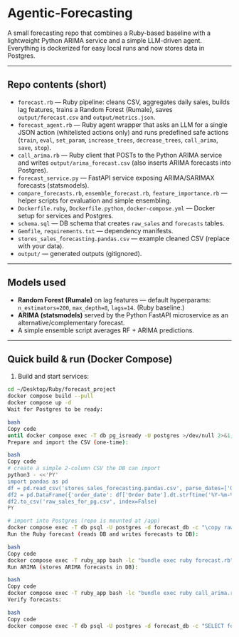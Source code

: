 # Agentic-Forecasting

A small forecasting repo that combines a Ruby-based baseline with a lightweight Python ARIMA service and a simple LLM-driven agent. Everything is dockerized for easy local runs and now stores data in Postgres.

---

## Repo contents (short)
- `forecast.rb` — Ruby pipeline: cleans CSV, aggregates daily sales, builds lag features, trains a Random Forest (Rumale), saves `output/forecast.csv` and `output/metrics.json`.  
- `forecast_agent.rb` — Ruby agent wrapper that asks an LLM for a single JSON action (whitelisted actions only) and runs predefined safe actions (`train`, `eval`, `set_param`, `increase_trees`, `decrease_trees`, `call_arima`, `save`, `stop`).  
- `call_arima.rb` — Ruby client that POSTs to the Python ARIMA service and writes `output/arima_forecast.csv` (also inserts ARIMA forecasts into Postgres).  
- `forecast_service.py` — FastAPI service exposing ARIMA/SARIMAX forecasts (statsmodels).  
- `compare_forecasts.rb`, `ensemble_forecast.rb`, `feature_importance.rb` — helper scripts for evaluation and simple ensembling.  
- `Dockerfile.ruby`, `Dockerfile.python`, `docker-compose.yml` — Docker setup for services and Postgres.  
- `schema.sql` — DB schema that creates `raw_sales` and `forecasts` tables.  
- `Gemfile`, `requirements.txt` — dependency manifests.  
- `stores_sales_forecasting.pandas.csv` — example cleaned CSV (replace with your data).  
- `output/` — generated outputs (gitignored).

---

## Models used
- **Random Forest (Rumale)** on lag features — default hyperparams: `n_estimators=200`, `max_depth=8`, `lags=14`. (Ruby baseline.)  
- **ARIMA (statsmodels)** served by the Python FastAPI microservice as an alternative/complementary forecast.  
- A simple ensemble script averages RF + ARIMA predictions.

---

## Quick build & run (Docker Compose)

1. Build and start services:
```bash
cd ~/Desktop/Ruby/forecast_project
docker compose build --pull
docker compose up -d
Wait for Postgres to be ready:

bash
Copy code
until docker compose exec -T db pg_isready -U postgres >/dev/null 2>&1; do sleep 1; done
Prepare and import the CSV (one-time):

bash
Copy code
# create a simple 2-column CSV the DB can import
python3 - <<'PY'
import pandas as pd
df = pd.read_csv('stores_sales_forecasting.pandas.csv', parse_dates=['Order Date'])
df2 = pd.DataFrame({'order_date': df['Order Date'].dt.strftime('%Y-%m-%d'), 'sales': df['Sales'].astype(float)})
df2.to_csv('raw_sales_for_pg.csv', index=False)
PY

# import into Postgres (repo is mounted at /app)
docker compose exec -T db psql -U postgres -d forecast_db -c "\copy raw_sales(order_date, sales) FROM '/app/raw_sales_for_pg.csv' WITH CSV HEADER DELIMITER ',';"
Run the Ruby forecast (reads DB and writes forecasts to DB):

bash
Copy code
docker compose exec -T ruby_app bash -lc "bundle exec ruby forecast.rb"
Run ARIMA (stores ARIMA forecasts in DB):

bash
Copy code
docker compose exec -T ruby_app bash -lc "bundle exec ruby call_arima.rb"
Verify forecasts:

bash
Copy code
docker compose exec -T db psql -U postgres -d forecast_db -c "SELECT forecast_date, model